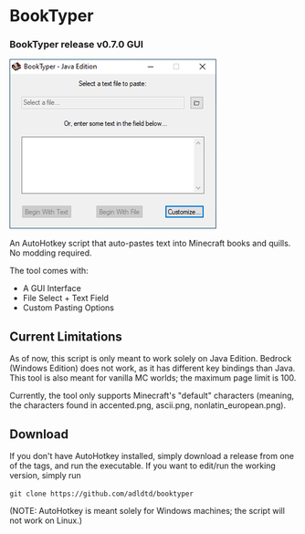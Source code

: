 # BookTyper

### BookTyper release v0.7.0 GUI
![GUI](/media/gui.png)

An AutoHotkey script that auto-pastes text into Minecraft books and quills. No modding required.

The tool comes with:
- A GUI Interface
- File Select + Text Field
- Custom Pasting Options

## Current Limitations

As of now, this script is only meant to work solely on Java Edition. Bedrock (Windows Edition) does not work, as it has different key bindings than Java. This tool is also meant for vanilla MC worlds; the maximum page limit is 100.

Currently, the tool only supports Minecraft's "default" characters (meaning, the characters found in accented.png, ascii.png, nonlatin_european.png).

## Download

If you don't have AutoHotkey installed, simply download a release from one of the tags, and run the executable. If you want to edit/run the working version, simply run

`git clone https://github.com/adldtd/booktyper`

(NOTE: AutoHotkey is meant solely for Windows machines; the script will not work on Linux.)